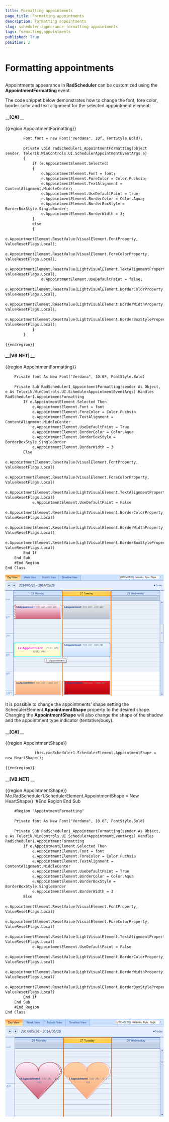 ```yaml
---
title: Formatting appointments
page_title: Formatting appointments
description: Formatting appointments
slug: scheduler-appearance-formatting-appointments
tags: formatting,appointments
published: True
position: 2
---
```


# Formatting appointments



## 

Appointments appearance in __RadScheduler__ can be customized using the __AppointmentFormatting__ event.

The code snippet below demonstrates how to change the font, fore color, border color and text alignment for the selected appointment element:

#### __[C#] __

{{region AppointmentFormatting}}
	        
	        Font font = new Font("Verdana", 10f, FontStyle.Bold);
	            
	        private void radScheduler1_AppointmentFormatting(object sender, Telerik.WinControls.UI.SchedulerAppointmentEventArgs e)
	        {
	            if (e.AppointmentElement.Selected)
	            {
	                e.AppointmentElement.Font = font;
	                e.AppointmentElement.ForeColor = Color.Fuchsia;
	                e.AppointmentElement.TextAlignment = ContentAlignment.MiddleCenter;
	                e.AppointmentElement.UseDefaultPaint = true;
	                e.AppointmentElement.BorderColor = Color.Aqua;
	                e.AppointmentElement.BorderBoxStyle = BorderBoxStyle.SingleBorder;
	                e.AppointmentElement.BorderWidth = 3;
	            }
	            else
	            {
	                e.AppointmentElement.ResetValue(VisualElement.FontProperty, ValueResetFlags.Local); 
	                e.AppointmentElement.ResetValue(VisualElement.ForeColorProperty, ValueResetFlags.Local);
	                e.AppointmentElement.ResetValue(LightVisualElement.TextAlignmentProperty, ValueResetFlags.Local);
	                e.AppointmentElement.UseDefaultPaint = false;
	                e.AppointmentElement.ResetValue(LightVisualElement.BorderColorProperty, ValueResetFlags.Local);
	                e.AppointmentElement.ResetValue(LightVisualElement.BorderWidthProperty, ValueResetFlags.Local);
	                e.AppointmentElement.ResetValue(LightVisualElement.BorderBoxStyleProperty, ValueResetFlags.Local);
	            }
	        }
	
	{{endregion}}



#### __[VB.NET] __

{{region AppointmentFormatting}}
	
	    Private font As New Font("Verdana", 10.0F, FontStyle.Bold)
	
	    Private Sub RadScheduler1_AppointmentFormatting(sender As Object, e As Telerik.WinControls.UI.SchedulerAppointmentEventArgs) Handles RadScheduler1.AppointmentFormatting
	        If e.AppointmentElement.Selected Then
	            e.AppointmentElement.Font = font
	            e.AppointmentElement.ForeColor = Color.Fuchsia
	            e.AppointmentElement.TextAlignment = ContentAlignment.MiddleCenter
	            e.AppointmentElement.UseDefaultPaint = True
	            e.AppointmentElement.BorderColor = Color.Aqua
	            e.AppointmentElement.BorderBoxStyle = BorderBoxStyle.SingleBorder
	            e.AppointmentElement.BorderWidth = 3
	        Else
	            e.AppointmentElement.ResetValue(VisualElement.FontProperty, ValueResetFlags.Local)
	            e.AppointmentElement.ResetValue(VisualElement.ForeColorProperty, ValueResetFlags.Local)
	            e.AppointmentElement.ResetValue(LightVisualElement.TextAlignmentProperty, ValueResetFlags.Local)
	            e.AppointmentElement.UseDefaultPaint = False
	            e.AppointmentElement.ResetValue(LightVisualElement.BorderColorProperty, ValueResetFlags.Local)
	            e.AppointmentElement.ResetValue(LightVisualElement.BorderWidthProperty, ValueResetFlags.Local)
	            e.AppointmentElement.ResetValue(LightVisualElement.BorderBoxStyleProperty, ValueResetFlags.Local)
	        End If
	    End Sub
	    #End Region
	End Class

![scheduler-appearance-formatting-appointments 001](images/scheduler-appearance-formatting-appointments001.png)

It is possible to change the appointments’ shape setting the SchedulerElement.__AppointmentShape__ property to the desired shape.
        Changing the __AppointmentShape__ will also change the shape of the shadow and the appointment type indicator (tentative/busy).

#### __[C#] __

{{region AppointmentShape}}
	            
	             this.radScheduler1.SchedulerElement.AppointmentShape = new HeartShape();
	
	{{endregion}}



#### __[VB.NET] __

{{region AppointmentShape}}
	        Me.RadScheduler1.SchedulerElement.AppointmentShape = New HeartShape()
	        '#End Region
	    End Sub
	    
	    #Region "AppointmentFormatting"
	
	    Private font As New Font("Verdana", 10.0F, FontStyle.Bold)
	
	    Private Sub RadScheduler1_AppointmentFormatting(sender As Object, e As Telerik.WinControls.UI.SchedulerAppointmentEventArgs) Handles RadScheduler1.AppointmentFormatting
	        If e.AppointmentElement.Selected Then
	            e.AppointmentElement.Font = font
	            e.AppointmentElement.ForeColor = Color.Fuchsia
	            e.AppointmentElement.TextAlignment = ContentAlignment.MiddleCenter
	            e.AppointmentElement.UseDefaultPaint = True
	            e.AppointmentElement.BorderColor = Color.Aqua
	            e.AppointmentElement.BorderBoxStyle = BorderBoxStyle.SingleBorder
	            e.AppointmentElement.BorderWidth = 3
	        Else
	            e.AppointmentElement.ResetValue(VisualElement.FontProperty, ValueResetFlags.Local)
	            e.AppointmentElement.ResetValue(VisualElement.ForeColorProperty, ValueResetFlags.Local)
	            e.AppointmentElement.ResetValue(LightVisualElement.TextAlignmentProperty, ValueResetFlags.Local)
	            e.AppointmentElement.UseDefaultPaint = False
	            e.AppointmentElement.ResetValue(LightVisualElement.BorderColorProperty, ValueResetFlags.Local)
	            e.AppointmentElement.ResetValue(LightVisualElement.BorderWidthProperty, ValueResetFlags.Local)
	            e.AppointmentElement.ResetValue(LightVisualElement.BorderBoxStyleProperty, ValueResetFlags.Local)
	        End If
	    End Sub
	    #End Region
	End Class

![scheduler-appearance-formatting-appointments 002](images/scheduler-appearance-formatting-appointments002.png)
